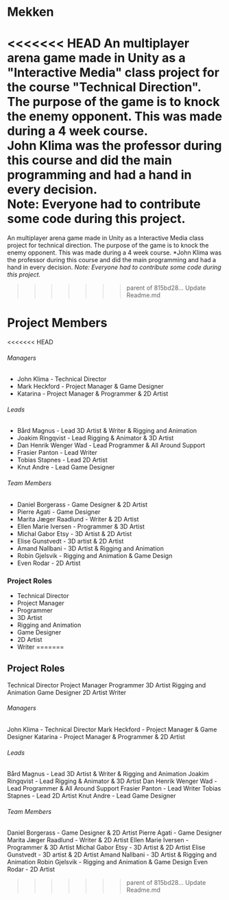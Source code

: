 # Mekken

<<<<<<< HEAD
An multiplayer arena game made in Unity as a "Interactive Media" class project for the course "Technical Direction".
The purpose of the game is to knock the enemy opponent. This was made during a 4 week course.<br />
**John Klima was the professor during this course and did the main programming and had a hand in every decision.**<br />
**Note: Everyone had to contribute some code during this project.**
=======
An multiplayer arena game made in Unity as a Interactive Media class project for technical direction.
The purpose of the game is to knock the enemy opponent. This was made during a 4 week course.
*John Klima was the professor during this course and did the main programming and had a hand in every decision.
*Note: Everyone had to contribute some code during this project.*
>>>>>>> parent of 815bd28... Update Readme.md


# Project Members

<<<<<<< HEAD
###### Managers
- John Klima - Technical Director
- Mark Heckford - Project Manager & Game Designer
- Katarina - Project Manager & Programmer & 2D Artist


###### Leads
- Bård Magnus - Lead 3D Artist & Writer & Rigging and Animation
- Joakim Ringqvist - Lead Rigging & Animator & 3D Artist
- Dan Henrik Wenger Wad - Lead Programmer & All Around Support
- Frasier Panton - Lead Writer
- Tobias Stapnes - Lead 2D Artist
- Knut Andre - Lead Game Designer


###### Team Members
- Daniel Borgerass - Game Designer & 2D Artist
- Pierre Agati - Game Designer
- Marita Jæger Raadlund - Writer & 2D Artist
- Ellen Marie Iversen - Programmer & 3D Artist
- Michal Gabor Etsy - 3D Artist & 2D Artist
- Elise Gunstvedt - 3D artist & 2D Artist
- Amand Nallbani - 3D Artist & Rigging and Animation
- Robin Gjelsvik - Rigging and Animation & Game Design
- Even Rodar - 2D Artist

### Project Roles
- Technical Director
- Project Manager
- Programmer
- 3D Artist
- Rigging and Animation
- Game Designer
- 2D Artist
- Writer
=======
## Project Roles
Technical Director
Project Manager
Programmer
3D Artist
Rigging and Animation
Game Designer
2D Artist
Writer

###### Managers
John Klima - Technical Director
Mark Heckford - Project Manager & Game Designer
Katarina - Project Manager & Programmer & 2D Artist


###### Leads
Bård Magnus - Lead 3D Artist & Writer & Rigging and Animation
Joakim Ringqvist - Lead Rigging & Animator & 3D Artist
Dan Henrik Wenger Wad - Lead Programmer & All Around Support
Frasier Panton - Lead Writer
Tobias Stapnes - Lead 2D Artist
Knut Andre - Lead Game Designer


###### Team Members
Daniel Borgerass - Game Designer & 2D Artist
Pierre Agati - Game Designer
Marita Jæger Raadlund - Writer & 2D Artist
Ellen Marie Iversen - Programmer & 3D Artist
Michal Gabor Etsy - 3D Artist & 2D Artist
Elise Gunstvedt - 3D artist & 2D Artist
Amand Nallbani - 3D Artist & Rigging and Animation
Robin Gjelsvik - Rigging and Animation & Game Design
Even Rodar - 2D Artist
>>>>>>> parent of 815bd28... Update Readme.md

